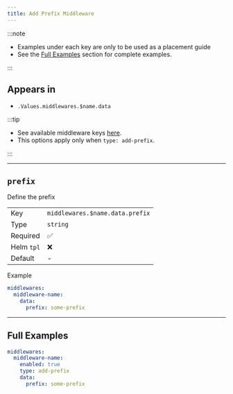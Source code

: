 ```yaml
---
title: Add Prefix Middleware
---
```


:::note

- Examples under each key are only to be used as a placement guide
- See the [Full Examples](/common/persistence/configmap#full-examples) section for complete examples.

:::

## Appears in

- `.Values.middlewares.$name.data`

:::tip

- See available middleware keys [here](/common/middlewares).
- This options apply only when `type: add-prefix`.

:::

---

## `prefix`

Define the prefix

|            |                                 |
| ---------- | ------------------------------- |
| Key        | `middlewares.$name.data.prefix` |
| Type       | `string`                        |
| Required   | ✅                               |
| Helm `tpl` | ❌                               |
| Default    | -                               |

Example

```yaml
middlewares:
  middleware-name:
    data:
      prefix: some-prefix
```

---

## Full Examples

```yaml
middlewares:
  middleware-name:
    enabled: true
    type: add-prefix
    data:
      prefix: some-prefix
```
